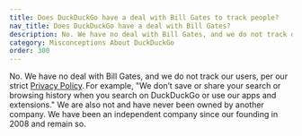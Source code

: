 ```yaml
---
title: Does DuckDuckGo have a deal with Bill Gates to track people?
nav_title: Does DuckDuckGo have a deal with Bill Gates?
description: No. We have no deal with Bill Gates, and we do not track our users, per our strict Privacy Policy.
category: Misconceptions About DuckDuckGo
order: 300
---
```


No. We have no deal with Bill Gates, and we do not track our users, per our strict [Privacy Policy](https://duckduckgo.com/privacy). For example, "We don’t save or share your search or browsing history when you search on DuckDuckGo or use our apps and extensions." We are also not and have never been owned by another company. We have been an independent company since our founding in 2008 and remain so.
